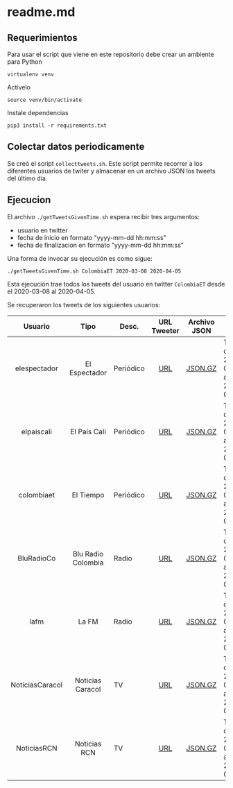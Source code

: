 # readme.md

## Requerimientos

Para usar el script que viene en este repositorio debe crear un ambiente para Python

```
virtualenv venv
```

Actívelo

```
source venv/bin/activate
```

Instale dependencias

```
pip3 install -r requirements.txt
```

## Colectar datos periodicamente

Se creó el script `collecttweets.sh`. Este script permite recorrer a los diferentes usuarios de twiter y almacenar en un archivo JSON los tweets del último día.

## Ejecucion

El archivo `./getTweetsGivenTime.sh` espera recibir tres argumentos:

 * usuario en twitter
 * fecha de inicio en formato "yyyy-mm-dd hh:mm:ss"
 * fecha de finalizacion en formato "yyyy-mm-dd hh:mm:ss"

Una forma de invocar su ejecución es como sigue:

```
./getTweetsGivenTime.sh ColombiaET 2020-03-08 2020-04-05
```

Esta ejecución trae todos los tweets del usuario en twitter `ColombiaET` desde el 2020-03-08 al 2020-04-05.

Se recuperaron los tweets de los siguientes usuarios:

| Usuario | Tipo | Desc. | URL Tweeter | Archivo JSON | Corta Desc. |
|:-:|:-:|---|:-:|:-:|---|
| elespectador | El Espectador | Periódico | [URL](https://twitter.com/elespectador) | [JSON.GZ](Tweets-elespectador-2020-03-08-2020-04-05.json.gz) | Tweets de 2020-03-08 a 2020-04-05 |
| elpaiscali | El País Cali | Periódico | [URL](https://twitter.com/elpaiscali) | [JSON.GZ](Tweets-elpaiscali-2020-03-08-2020-04-05.json.gz)| Tweets de 2020-03-08 a 2020-04-05 |
| colombiaet | El Tiempo | Periódico | [URL](https://twitter.com/colombiaet?lang=en) |[JSON.GZ](Tweets-ColombiaET-2020-03-08-2020-04-05.json.gz) | Tweets de 2020-03-08 a 2020-04-05 |
| BluRadioCo | Blu Radio Colombia | Radio | [URL](https://twitter.com/BluRadioCo) | [JSON.GZ](Tweets-bluradioco-2020-03-08-2020-04-05.json.gz) | Tweets de 2020-03-08 a 2020-04-05 |
| lafm | La FM | Radio | [URL](https://twitter.com/lafm) | [JSON.GZ](Tweets-lafm-2020-03-08-2020-04-05.json.gz) | Tweets de 2020-03-08 a 2020-04-05 |
| NoticiasCaracol | Noticias Caracol | TV | [URL](https://twitter.com/NoticiasCaracol) | [JSON.GZ](Tweets-NoticiasCaracol-2020-03-08-2020-04-05.json.gz) | Tweets de 2020-03-08 a 2020-04-05 |
| NoticiasRCN | Noticias RCN | TV | [URL](https://twitter.com/NoticiasRCN) | [JSON.GZ](Tweets-NoticiasRCN-2020-03-08-2020-04-05.json.gz) | Tweets de 2020-03-08 a 2020-04-05 |
